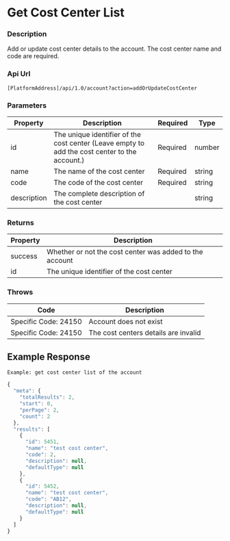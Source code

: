 # Get Cost Center List

### Description

Add or update cost center details to the account. The cost center name and code are required.

### Api Url

`[PlatformAddress]/api/1.0/account?action=addOrUpdateCostCenter`

### Parameters

| Property | Description | Required | Type |
| --- | --- | --- | --- |
| id          | The unique identifier of the cost center (Leave empty to add the cost center to the account.) | Required | number |
| name        | The name of the cost center                                                                   | Required | string |
| code        | The code of the cost center                                                                   | Required | string |
| description | The complete description of the cost center                                                   |          | string |

### Returns

| Property | Description |
| -------- | ----------- |
| success | Whether or not the cost center was added to the account |
| id      | The unique identifier of the cost center                |

### Throws

| Code | Description |
| ---- | ----------- |
| Specific Code: 24150 | Account does not exist               |
| Specific Code: 24150 | The cost centers details are invalid |

## Example Response

`Example: get cost center list of the account`

```javascript
{
  "meta": {
    "totalResults": 2,
    "start": 0,
    "perPage": 2,
    "count": 2
  },
  "results": [
    {
      "id": 5451,
      "name": "test cost center",
      "code": 2,
      "description": null,
      "defaultType": null
    },
    {
      "id": 5452,
      "name": "test cost center",
      "code": "AB12",
      "description": null,
      "defaultType": null
    }
  ]
}
```
